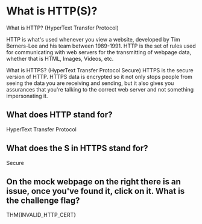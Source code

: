 # What is HTTP(S)?

What is HTTP? (HyperText Transfer Protocol)

HTTP is what's used whenever you view a website, developed by Tim Berners-Lee and his team between 1989-1991. HTTP is the set of rules used for communicating with web servers for the transmitting of webpage data, whether that is HTML, Images, Videos, etc.

What is HTTPS? (HyperText Transfer Protocol Secure)
HTTPS is the secure version of HTTP. HTTPS data is encrypted so it not only stops people from seeing the data you are receiving and sending, but it also gives you assurances that you're talking to the correct web server and not something impersonating it.

## What does HTTP stand for?

HyperText Transfer Protocol

## What does the S in HTTPS stand for?

Secure

## On the mock webpage on the right there is an issue, once you've found it, click on it. What is the challenge flag?

THM{INVALID_HTTP_CERT}